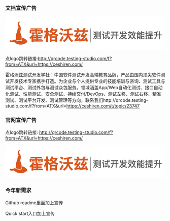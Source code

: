 ### 文档宣传广告

![文档宣传广告图](assets/img1.png)

点logo跳转链接:http://qrcode.testing-studio.com/f?from=ATX&url=https://ceshiren.com/

霍格沃兹测试开发学社：中国软件测试开发高端教育品牌，产品由国内顶尖软件测试开发技术专家携手打造。为企业与个人提供专业的技能培训与咨询、测试工具与测试平台、测试外包与测试众包服务。领域涵盖App/Web自动化测试、接口自动化测试、性能测试、安全测试、持续交付/DevOps、测试左移、测试右移、精准测试、测试平台开发、测试管理等方向，联系我们http://qrcode.testing-studio.com/f?from=ATX&url=https://ceshiren.com/t/topic/23747

### 官网宣传广告

点logo跳转链接: http://qrcode.testing-studio.com/f?from=ATX&url=https://ceshiren.com/

![img.png](assets/img1.png)

### 今年新需求

Github readme里面加上宣传

Quick start入口加上宣传